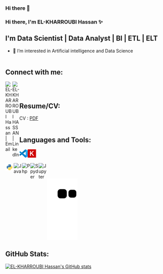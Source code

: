 ### Hi there 👋

<!--
**hassanelkharroubi/hassanelkharroubi** is a ✨ _special_ ✨ repository because its `README.md` (this file) appears on your GitHub profile.

Here are some ideas to get you started:

- 🔭 I’m currently working on ...
- 🌱 I’m currently learning ...
- 👯 I’m looking to collaborate on ...
- 🤔 I’m looking for help with ...
- 💬 Ask me about ...
- 📫 How to reach me: ...
- 😄 Pronouns: ...
- ⚡ Fun fact: ...
-->

### Hi there, I'm EL-KHARROUBI Hassan ✨

## I'm Data Scientist | Data Analyst | BI | ETL | ELT

- 👀 I’m interested in Artificial intelligence and Data Science
<br><br>
## Connect with me:
<a href="mailto:hassan.elkharroubi.hassan@gmail.com"><img alt="EL-KHARROUBI Hassan | Email" src="https://camo.githubusercontent.com/598902b81c020e27505970e729fc974b79d83695c043123c9b4e05aeed2872f1/68747470733a2f2f75706c6f61642e77696b696d656469612e6f72672f77696b6970656469612f636f6d6d6f6e732f372f37652f476d61696c5f69636f6e5f253238323032302532392e737667" data-canonical-src="https://upload.wikimedia.org/wikipedia/commons/7/7e/Gmail_icon_%282020%29.svg" style="max-width:100%;" width="22px" align="left"></a>

      
<a href="https://www.linkedin.com/in/hassanelkharroubi/" rel="nofollow"><img alt="EL-KHARROUBI HASSAN | LinkedIn" src="https://user-images.githubusercontent.com/84931728/129571472-7d420fe7-598b-4fd7-88c1-240fae7c35f5.png" data-canonical-src="https://us-central1-iconscout-1539.cloudfunctions.net/iconscout-gcp-functions-production-download?name=linkedin&amp;download=1&amp;url=https%3A%2F%2Fcdn.iconscout.com%2Ficon%2Ffree%2Fpng-24%2F461814.png&amp;width=24&amp;height=24" style="max-width:100%;" width="22px" align="left"></a>
<br><br>
## Resume/CV:
   CV : <a href="https://github.com/hassanelkharroubi/hassanelkharroubi/raw/4e80003939ef5778aae5462b615907dc59232d04/Hassan_EL-KHARROUBI_Resume.pdf" alt="Please visit my linkedin to see ny Resume (www.linkedin.com/in/hassanelkharroubi)">PDF</a>
<br><br>
## Languages and Tools:
<a target="_blank" rel="noopener noreferrer" href="https://raw.githubusercontent.com/github/explore/master/topics/visual-studio-code/visual-studio-code.png"><img alt="Visual Studio Code" src="https://raw.githubusercontent.com/github/explore/master/topics/visual-studio-code/visual-studio-code.png" style="max-width:100%;" width="26px" align="left"></a>

<svg xmlns="http://www.w3.org/2000/svg" viewBox="0 0 364.66507 364.66507" height="26" width="26"><path fill="#d00000" d="M0 0h364.665v364.665H0z"/><path d="M135.592 281.48v-67.7l27.49-27.404 68.963 101.91 31.587.248 5.832-11.905-80.248-116.415 73.876-75.108-4.09-11.909H227.48l-91.888 91.863V80.21l-6.717-7.013H106.06l-6.718 7.012v200.976l7.075 7.19 21.985-.088z" fill="#fff"/></svg>

<a target="_blank" rel="noopener noreferrer" href="https://raw.githubusercontent.com/github/explore/master/topics/python/python.png"><img alt="Python" src="https://raw.githubusercontent.com/github/explore/master/topics/python/python.png" style="max-width:100%;" width="26px" align="left"></a>

<a target="_blank" rel="noopener noreferrer" href="https://raw.githubusercontent.com/github/explore/master/topics/python/python.png"><img alt="Java" src="https://user-images.githubusercontent.com/84931728/129572390-4499daa2-bc23-4819-bb46-a508e5ab2d21.png" style="max-width:100%;" width="26px" align="left"></a>
    
<a target="_blank" rel="noopener noreferrer" href="https://raw.githubusercontent.com/github/explore/master/topics/python/python.png"><img alt="Php" src="https://user-images.githubusercontent.com/84931728/129572539-d6ad7f7e-b878-4001-a8f7-a9608a06e71b.png" style="max-width:100%;" width="26px" align="left"></a>

<a target="_blank" rel="noopener noreferrer" href="https://raw.githubusercontent.com/github/explore/master/topics/python/python.png"><img alt="Spyder" src="https://user-images.githubusercontent.com/84931728/129572610-e27ee974-80b3-4e1b-a49b-499e049a9b66.png" style="max-width:100%;" width="26px" align="left"></a>

<a target="_blank" rel="noopener noreferrer" href="https://raw.githubusercontent.com/github/explore/master/topics/python/python.png"><img alt="Jupyter" src="https://user-images.githubusercontent.com/84931728/129572723-659edd74-7646-49c3-8a53-4f177bbca728.png" style="max-width:100%;" width="26px" align="left"></a>
<br><br>


<img src="https://raw.githubusercontent.com/msoftware/msoftware/output/github-contribution-grid-snake.svg" />

## GitHub Stats:
[![EL-KHARROUBI Hassan's GitHub stats](https://github-readme-stats.vercel.app/api?username=hassanelkharroubi)](https://github.com/hassanelkharroubi/github-readme-stats)

<!---
hassanelkharroubi/hassanelkharroubi is a ✨ special ✨ repository because its `README.md` (this file) appears on your GitHub profile.
You can click the Preview link to take a look at your changes.

